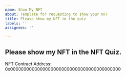 ```yaml
---
name: Show My NFT
about: Template for requesting to show your NFT
title: Please show my NFT in the quiz
labels: ''
assignees: ''

---
```


## Please show my NFT in the NFT Quiz.

NFT Contract Address: 
0x00000000000000000000000000000000000000000
